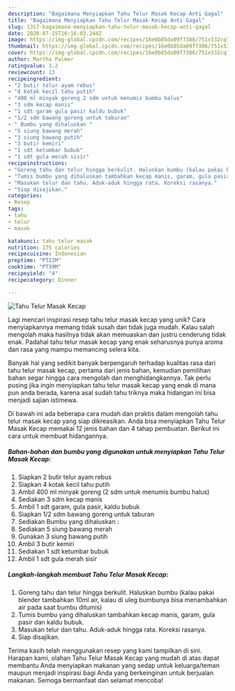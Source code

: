```yaml
---
description: "Bagaimana Menyiapkan Tahu Telur Masak Kecap Anti Gagal"
title: "Bagaimana Menyiapkan Tahu Telur Masak Kecap Anti Gagal"
slug: 1317-bagaimana-menyiapkan-tahu-telur-masak-kecap-anti-gagal
date: 2020-07-15T16:16:03.244Z
image: https://img-global.cpcdn.com/recipes/16e0b85da09f7386/751x532cq70/tahu-telur-masak-kecap-foto-resep-utama.jpg
thumbnail: https://img-global.cpcdn.com/recipes/16e0b85da09f7386/751x532cq70/tahu-telur-masak-kecap-foto-resep-utama.jpg
cover: https://img-global.cpcdn.com/recipes/16e0b85da09f7386/751x532cq70/tahu-telur-masak-kecap-foto-resep-utama.jpg
author: Martha Palmer
ratingvalue: 3.2
reviewcount: 13
recipeingredient:
- "2 butir telur ayam rebus"
- "4 kotak kecil tahu putih"
- "400 ml minyak goreng 2 sdm untuk menumis bumbu halus"
- "3 sdm kecap manis"
- "1 sdt garam gula pasir kaldu bubuk"
- "1/2 sdm bawang goreng untuk taburan"
- " Bumbu yang dihaluskan "
- "5 siung bawang merah"
- "3 siung bawang putih"
- "3 butir kemiri"
- "1 sdt ketumbar bubuk"
- "1 sdt gula merah sisir"
recipeinstructions:
- "Goreng tahu dan telur hingga berkulit. Haluskan bumbu (kalau pakai blender tambahkan 10ml air, kalau di uleg bumbunya bisa menambahkan air pada saat bumbu ditumis)"
- "Tumis bumbu yang dihaluskan tambahkan kecap manis, garam, gula pasir dan kaldu bubuk."
- "Masukan telur dan tahu. Aduk-aduk hingga rata. Koreksi rasanya."
- "Siap disajikan."
categories:
- Resep
tags:
- tahu
- telur
- masak

katakunci: tahu telur masak 
nutrition: 175 calories
recipecuisine: Indonesian
preptime: "PT22M"
cooktime: "PT39M"
recipeyield: "4"
recipecategory: Dinner

---
```



![Tahu Telur Masak Kecap](https://img-global.cpcdn.com/recipes/16e0b85da09f7386/751x532cq70/tahu-telur-masak-kecap-foto-resep-utama.jpg)

Lagi mencari inspirasi resep tahu telur masak kecap yang unik? Cara menyiapkannya memang tidak susah dan tidak juga mudah. Kalau salah mengolah maka hasilnya tidak akan memuaskan dan justru cenderung tidak enak. Padahal tahu telur masak kecap yang enak seharusnya punya aroma dan rasa yang mampu memancing selera kita.



Banyak hal yang sedikit banyak berpengaruh terhadap kualitas rasa dari tahu telur masak kecap, pertama dari jenis bahan, kemudian pemilihan bahan segar hingga cara mengolah dan menghidangkannya. Tak perlu pusing jika ingin menyiapkan tahu telur masak kecap yang enak di mana pun anda berada, karena asal sudah tahu triknya maka hidangan ini bisa menjadi sajian istimewa.


Di bawah ini ada beberapa cara mudah dan praktis dalam mengolah tahu telur masak kecap yang siap dikreasikan. Anda bisa menyiapkan Tahu Telur Masak Kecap memakai 12 jenis bahan dan 4 tahap pembuatan. Berikut ini cara untuk membuat hidangannya.

<!--inarticleads1-->

##### Bahan-bahan dan bumbu yang digunakan untuk menyiapkan Tahu Telur Masak Kecap:

1. Siapkan 2 butir telur ayam rebus
1. Siapkan 4 kotak kecil tahu putih
1. Ambil 400 ml minyak goreng (2 sdm untuk menumis bumbu halus)
1. Sediakan 3 sdm kecap manis
1. Ambil 1 sdt garam, gula pasir, kaldu bubuk
1. Siapkan 1/2 sdm bawang goreng untuk taburan
1. Sediakan  Bumbu yang dihaluskan :
1. Sediakan 5 siung bawang merah
1. Gunakan 3 siung bawang putih
1. Ambil 3 butir kemiri
1. Sediakan 1 sdt ketumbar bubuk
1. Ambil 1 sdt gula merah sisir




<!--inarticleads2-->

##### Langkah-langkah membuat Tahu Telur Masak Kecap:

1. Goreng tahu dan telur hingga berkulit. Haluskan bumbu (kalau pakai blender tambahkan 10ml air, kalau di uleg bumbunya bisa menambahkan air pada saat bumbu ditumis)
1. Tumis bumbu yang dihaluskan tambahkan kecap manis, garam, gula pasir dan kaldu bubuk.
1. Masukan telur dan tahu. Aduk-aduk hingga rata. Koreksi rasanya.
1. Siap disajikan.




Terima kasih telah menggunakan resep yang kami tampilkan di sini. Harapan kami, olahan Tahu Telur Masak Kecap yang mudah di atas dapat membantu Anda menyiapkan makanan yang sedap untuk keluarga/teman maupun menjadi inspirasi bagi Anda yang berkeinginan untuk berjualan makanan. Semoga bermanfaat dan selamat mencoba!
